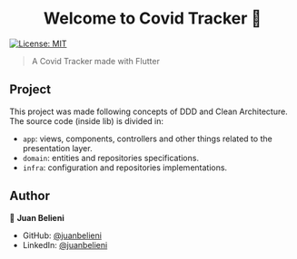 <h1 align="center">Welcome to Covid Tracker 👋</h1>
<p>
  <a href="LICENSE.md" target="_blank">
    <img alt="License: MIT" src="https://img.shields.io/badge/License-MIT-yellow.svg" />
  </a>
</p>

> A Covid Tracker made with Flutter

## Project

This project was made following concepts of DDD and Clean Architecture. The source code (inside lib) is divided in:

- `app`: views, components, controllers and other things related to the presentation layer.
- `domain`: entities and repositories specifications.
- `infra`: configuration and repositories implementations.


## Author

👤 **Juan Belieni**

* GitHub: [@juanbelieni](https://github.com/juanbelieni)
* LinkedIn: [@juanbelieni](https://linkedin.com/in/juanbelieni)
